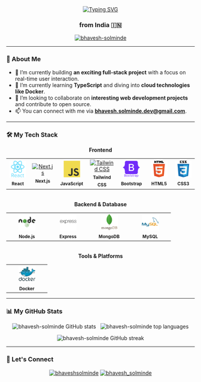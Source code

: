 <div align="center">
  <a href="https://git.io/typing-svg"><img src="https://readme-typing-svg.herokuapp.com?font=Fira+Code&size=32&pause=1000&color=36BCF7&center=true&vCenter=true&width=650&lines=Hi+there,+I'm+Bhavesh+👋;An+aspiring+Software+Engineer;Passionate+about+Full-Stack+Web+Development" alt="Typing SVG" /></a>
  <h3>from India 🇮🇳</h3>
</div>

<p align="center">
  <a href="https://github.com/ryo-ma/github-profile-trophy"><img src="https://github-profile-trophy.vercel.app/?username=bhavesh-solminde&theme=dracula&row=1&column=7" alt="bhavesh-solminde" /></a>
</p>

---

### 🚀 About Me

- 🔭 I’m currently building **an exciting full-stack project** with a focus on real-time user interaction.
- 🌱 I’m currently learning **TypeScript** and diving into **cloud technologies like Docker**.
- 👯 I’m looking to collaborate on **interesting web development projects** and contribute to open source.
- 📫 You can connect with me via **bhavesh.solminde.dev@gmail.com**.

---

### 🛠️ My Tech Stack

<div align="center">
  <strong>Frontend</strong>
  <br>
  <table>
    <tr>
      <td align="center" width="96">
        <a href="https://reactjs.org/" target="_blank" rel="noreferrer">
          <img src="https://raw.githubusercontent.com/devicons/devicon/master/icons/react/react-original-wordmark.svg" width="45" height="45" alt="React" />
        </a>
        <br><sub><b>React</b></sub>
      </td>
      <td align="center" width="96">
        <a href="https://nextjs.org/" target="_blank" rel="noreferrer">
          <img src="https://cdn.worldvectorlogo.com/logos/nextjs-2.svg" width="45" height="45" alt="Next.js" />
        </a>
        <br><sub><b>Next.js</b></sub>
      </td>
      <td align="center" width="96">
        <a href="https://developer.mozilla.org/en-US/docs/Web/JavaScript" target="_blank" rel="noreferrer">
          <img src="https://raw.githubusercontent.com/devicons/devicon/master/icons/javascript/javascript-original.svg" width="45" height="45" alt="JavaScript" />
        </a>
        <br><sub><b>JavaScript</b></sub>
      </td>
      <td align="center" width="96">
        <a href="https://tailwindcss.com/" target="_blank" rel="noreferrer">
          <img src="https://www.vectorlogo.zone/logos/tailwindcss/tailwindcss-icon.svg" width="45" height="45" alt="Tailwind CSS" />
        </a>
        <br><sub><b>Tailwind CSS</b></sub>
      </td>
      <td align="center" width="96">
        <a href="https://getbootstrap.com" target="_blank" rel="noreferrer">
          <img src="https://raw.githubusercontent.com/devicons/devicon/master/icons/bootstrap/bootstrap-plain-wordmark.svg" width="45" height="45" alt="Bootstrap" />
        </a>
        <br><sub><b>Bootstrap</b></sub>
      </td>
      <td align="center" width="96">
        <a href="https://www.w3.org/html/" target="_blank" rel="noreferrer">
          <img src="https://raw.githubusercontent.com/devicons/devicon/master/icons/html5/html5-original-wordmark.svg" width="45" height="45" alt="HTML5" />
        </a>
        <br><sub><b>HTML5</b></sub>
      </td>
      <td align="center" width="96">
        <a href="https://www.w3schools.com/css/" target="_blank" rel="noreferrer">
          <img src="https://raw.githubusercontent.com/devicons/devicon/master/icons/css3/css3-original-wordmark.svg" width="45" height="45" alt="CSS3" />
        </a>
        <br><sub><b>CSS3</b></sub>
      </td>
    </tr>
  </table>
  <br>
  <strong>Backend & Database</strong>
  <br>
  <table>
    <tr>
      <td align="center" width="96">
        <a href="https://nodejs.org" target="_blank" rel="noreferrer">
          <img src="https://raw.githubusercontent.com/devicons/devicon/master/icons/nodejs/nodejs-original-wordmark.svg" width="45" height="45" alt="Node.js" />
        </a>
        <br><sub><b>Node.js</b></sub>
      </td>
      <td align="center" width="96">
        <a href="https://expressjs.com" target="_blank" rel="noreferrer">
          <img src="https://raw.githubusercontent.com/devicons/devicon/master/icons/express/express-original-wordmark.svg" width="45" height="45" alt="Express" />
        </a>
        <br><sub><b>Express</b></sub>
      </td>
      <td align="center" width="96">
        <a href="https://www.mongodb.com/" target="_blank" rel="noreferrer">
          <img src="https://raw.githubusercontent.com/devicons/devicon/master/icons/mongodb/mongodb-original-wordmark.svg" width="45" height="45" alt="MongoDB" />
        </a>
        <br><sub><b>MongoDB</b></sub>
      </td>
      <td align="center" width="96">
        <a href="https://www.mysql.com/" target="_blank" rel="noreferrer">
          <img src="https://raw.githubusercontent.com/devicons/devicon/master/icons/mysql/mysql-original-wordmark.svg" width="45" height="45" alt="MySQL" />
        </a>
        <br><sub><b>MySQL</b></sub>
      </td>
    </tr>
  </table>
  <br>
  <strong>Tools & Platforms</strong>
  <br>
  <table>
    <tr>
      <td align="center" width="96">
        <a href="https://www.docker.com/" target="_blank" rel="noreferrer">
          <img src="https://raw.githubusercontent.com/devicons/devicon/master/icons/docker/docker-original-wordmark.svg" width="45" height="45" alt="Docker" />
        </a>
        <br><sub><b>Docker</b></sub>
      </td>
    </tr>
  </table>
</div>

---

### 📊 My GitHub Stats

<p align="center">
  <img src="https://github-readme-stats.vercel.app/api?username=bhavesh-solminde&show_icons=true&locale=en&theme=dracula&hide_border=true&border_radius=10" alt="bhavesh-solminde GitHub stats" />
  &nbsp;
  <img src="https://github-readme-stats.vercel.app/api/top-langs?username=bhavesh-solminde&show_icons=true&locale=en&layout=compact&theme=dracula&hide_border=true&border_radius=10" alt="bhavesh-solminde top languages" />
</p>
<p align="center">
  <img src="https://github-readme-streak-stats.herokuapp.com/?user=bhavesh-solminde&theme=dracula&hide_border=true&border_radius=10" alt="bhavesh-solminde GitHub streak" />
</p>

---

### 🤝 Let's Connect

<p align="center">
  <a href="https://linkedin.com/in/bhaveshsolminde" target="_blank"><img align="center" src="https://raw.githubusercontent.com/rahuldkjain/github-profile-readme-generator/master/src/images/icons/Social/linked-in-alt.svg" alt="bhaveshsolminde" height="30" width="40" /></a>
  <a href="https://instagram.com/bhavesh_solminde" target="_blank"><img align="center" src="https://raw.githubusercontent.com/rahuldkjain/github-profile-readme-generator/master/src/images/icons/Social/instagram.svg" alt="bhavesh_solminde" height="30" width="40" /></a>
</p>

